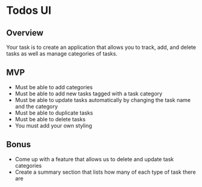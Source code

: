 # Todos UI

## Overview

Your task is to create an application that allows you to track, add, and delete tasks as well as manage categories of tasks.

## MVP

- Must be able to add categories
- Must be able to add new tasks tagged with a task category
- Must be able to update tasks automatically by changing the task name and the category
- Must be able to duplicate tasks
- Must be able to delete tasks
- You must add your own styling

## Bonus

- Come up with a feature that allows us to delete and update task categories
- Create a summary section that lists how many of each type of task there are
